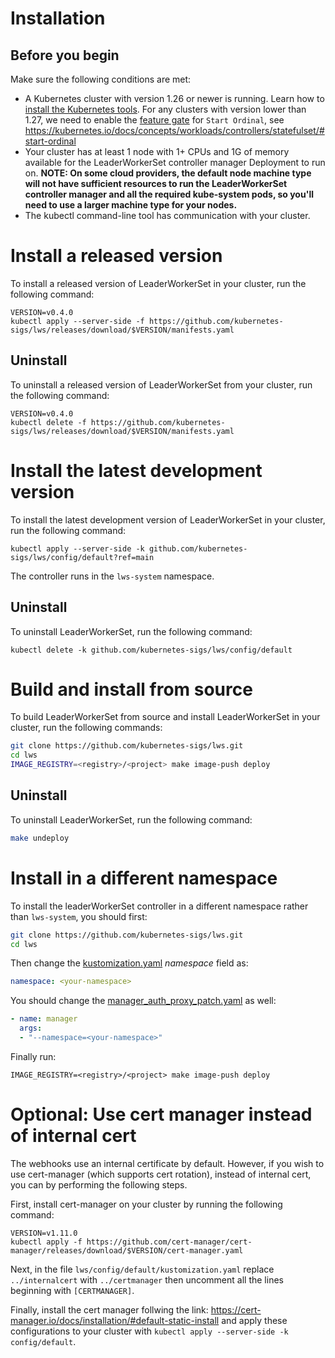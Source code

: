 # Installation

## Before you begin

Make sure the following conditions are met:

- A Kubernetes cluster with version 1.26 or newer is running. Learn how to [install the Kubernetes tools](https://kubernetes.io/docs/tasks/tools/). For any clusters with version lower than 1.27, we need to enable the [feature gate][feature_gate] for `Start Ordinal`, see https://kubernetes.io/docs/concepts/workloads/controllers/statefulset/#start-ordinal
- Your cluster has at least 1 node with 1+ CPUs and 1G of memory available for the LeaderWorkerSet controller manager Deployment to run on. **NOTE: On some cloud providers, the default node machine type will not have sufficient resources to run the LeaderWorkerSet controller manager and all the required kube-system pods, so you'll need to use a larger
machine type for your nodes.**
- The kubectl command-line tool has communication with your cluster.

[feature_gate]: https://kubernetes.io/docs/reference/command-line-tools-reference/feature-gates/

# Install a released version

To install a released version of LeaderWorkerSet in your cluster, run the following command:

```shell
VERSION=v0.4.0
kubectl apply --server-side -f https://github.com/kubernetes-sigs/lws/releases/download/$VERSION/manifests.yaml
```

## Uninstall

To uninstall a released version of LeaderWorkerSet from your cluster, run the following command:

```shell
VERSION=v0.4.0
kubectl delete -f https://github.com/kubernetes-sigs/lws/releases/download/$VERSION/manifests.yaml
```

# Install the latest development version

To install the latest development version of LeaderWorkerSet in your cluster, run the
following command:

```shell
kubectl apply --server-side -k github.com/kubernetes-sigs/lws/config/default?ref=main
```

The controller runs in the `lws-system` namespace.

## Uninstall

To uninstall LeaderWorkerSet, run the following command:

```shell
kubectl delete -k github.com/kubernetes-sigs/lws/config/default
```

# Build and install from source

To build LeaderWorkerSet from source and install LeaderWorkerSet in your cluster, run the following
commands:

```sh
git clone https://github.com/kubernetes-sigs/lws.git
cd lws
IMAGE_REGISTRY=<registry>/<project> make image-push deploy
```

## Uninstall

To uninstall LeaderWorkerSet, run the following command:

```sh
make undeploy
```

# Install in a different namespace

To install the leaderWorkerSet controller in a different namespace rather than `lws-system`, you should first:

```sh
git clone https://github.com/kubernetes-sigs/lws.git
cd lws
```

Then change the [kustomization.yaml](../../config/default/kustomization.yaml) _namespace_ field as:

```yaml
namespace: <your-namespace>
```

You should change the [manager_auth_proxy_patch.yaml](../../config/default/manager_auth_proxy_patch.yaml) as well:

```yaml
- name: manager
  args:
  - "--namespace=<your-namespace>"
```

Finally run:

```
IMAGE_REGISTRY=<registry>/<project> make image-push deploy
```


# Optional: Use cert manager instead of internal cert
The webhooks use an internal certificate by default. However, if you wish to use cert-manager (which
supports cert rotation), instead of internal cert, you can by performing the following steps.

First, install cert-manager on your cluster by running the following command:

```shell
VERSION=v1.11.0
kubectl apply -f https://github.com/cert-manager/cert-manager/releases/download/$VERSION/cert-manager.yaml
```

Next, in the file ``lws/config/default/kustomization.yaml`` replace ``../internalcert`` with
``../certmanager`` then uncomment all the lines beginning with ``[CERTMANAGER]``.

Finally, install the cert manager follwing the link: https://cert-manager.io/docs/installation/#default-static-install
and apply these configurations to your cluster with ``kubectl apply --server-side -k config/default``.